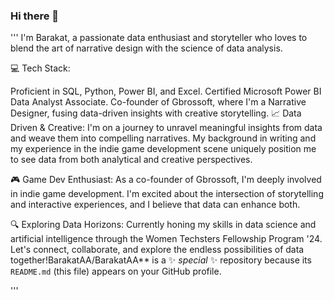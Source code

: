 ### Hi there 👋

''' I'm Barakat, a passionate data enthusiast and storyteller who loves to blend the art of narrative design with the science of data analysis.

💻 Tech Stack:

Proficient in SQL, Python, Power BI, and Excel.
Certified Microsoft Power BI Data Analyst Associate.
Co-founder of Gbrossoft, where I'm a Narrative Designer, fusing data-driven insights with creative storytelling.
📈 Data Driven & Creative:
I'm on a journey to unravel meaningful insights from data and weave them into compelling narratives. My background in writing and my experience in the indie game development scene uniquely position me to see data from both analytical and creative perspectives.

🎮 Game Dev Enthusiast:
As a co-founder of Gbrossoft, I'm deeply involved in indie game development. I'm excited about the intersection of storytelling and interactive experiences, and I believe that data can enhance both.

🔍 Exploring Data Horizons:
Currently honing my skills in data science and artificial intelligence through the Women Techsters Fellowship Program '24. Let's connect, collaborate, and explore the endless possibilities of data together!BarakatAA/BarakatAA** is a ✨ _special_ ✨ repository because its `README.md` (this file) appears on your GitHub profile.

'''
